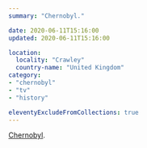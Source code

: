 ```yaml
---
summary: "Chernobyl."

date: 2020-06-11T15:16:00
updated: 2020-06-11T15:16:00

location:
  locality: "Crawley"
  country-name: "United Kingdom"
category:
- "chernobyl"
- "tv"
- "history"

eleventyExcludeFromCollections: true
---
```


[Chernobyl][1].

[1]: https://www.imdb.com/title/tt7366338/
